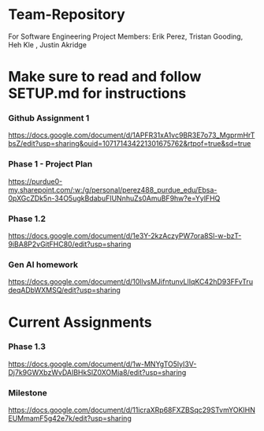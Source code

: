 # Team-Repository
For Software Engineering Project
Members:
Erik Perez, Tristan Gooding, Heh Kle , Justin Akridge

# Make sure to read and follow SETUP.md for instructions

### Github Assignment 1
https://docs.google.com/document/d/1APFR31xA1vc9BR3E7o73_MgprmHrTbsZ/edit?usp=sharing&ouid=107171434221301675762&rtpof=true&sd=true

### Phase 1 - Project Plan
https://purdue0-my.sharepoint.com/:w:/g/personal/perez488_purdue_edu/Ebsa-0pXGcZDk5n-34O5ugkBdabuFIUNnhuZs0AmuBF9hw?e=YylFHQ


### Phase 1.2
https://docs.google.com/document/d/1e3Y-2kzAczyPW7ora8Sl-w-bzT-9iBA8P2vGitFHC80/edit?usp=sharing
### Gen AI homework
https://docs.google.com/document/d/10llvsMJifntunvLlIqKC42hD93FFvTrudeqADbWXMSQ/edit?usp=sharing

# Current Assignments

### Phase 1.3
https://docs.google.com/document/d/1w-MNYgTO5lyI3V-Dj7k9GWXbzWvDAIBHkSlZ0XOMja8/edit?usp=sharing
### Milestone
https://docs.google.com/document/d/11icraXRp68FXZBSqc29STvmYOKIHNEUMmamF5g42e7k/edit?usp=sharing
